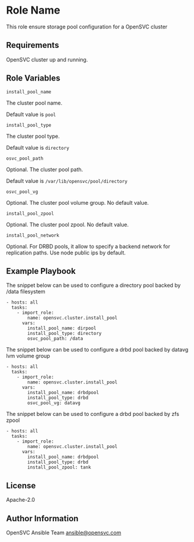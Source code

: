 Role Name
=========

This role ensure storage pool configuration for a OpenSVC cluster

Requirements
------------

OpenSVC cluster up and running.

Role Variables
--------------

`install_pool_name`

The cluster pool name.

Default value is `pool`

`install_pool_type`

The cluster pool type.

Default value is `directory`

`osvc_pool_path`

Optional. The cluster pool path.

Default value is `/var/lib/opensvc/pool/directory`

`osvc_pool_vg`

Optional. The cluster pool volume group. No default value.

`install_pool_zpool`

Optional. The cluster pool zpool. No default value.

`install_pool_network`

Optional. For DRBD pools, it allow to specify a backend network for replication paths. Use node public ips by default.


Example Playbook
----------------

The snippet below can be used to configure a directory pool backed by /data filesystem

    - hosts: all
      tasks:
        - import_role:
            name: opensvc.cluster.install_pool
          vars:
            install_pool_name: dirpool
            install_pool_type: directory
            osvc_pool_path: /data

The snippet below can be used to configure a drbd pool backed by datavg lvm volume group 

    - hosts: all
      tasks:
        - import_role:
            name: opensvc.cluster.install_pool
          vars:
            install_pool_name: drbdpool
            install_pool_type: drbd
            osvc_pool_vg: datavg

The snippet below can be used to configure a drbd pool backed by zfs zpool 

    - hosts: all
      tasks:
        - import_role:
            name: opensvc.cluster.install_pool
          vars:
            install_pool_name: drbdpool
            install_pool_type: drbd
            install_pool_zpool: tank



License
-------

Apache-2.0

Author Information
------------------

OpenSVC Ansible Team <ansible@opensvc.com>
